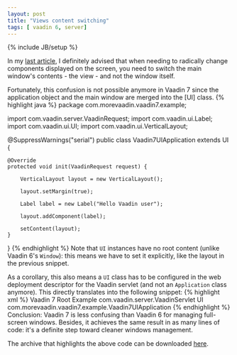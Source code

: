 ```yaml
---
layout: post
title: "Views content switching"
tags: [ vaadin 6, server]
---
```

{% include JB/setup %}

In my [last article](/content/use-views-not-windows), I definitely advised that when needing to radically change components displayed on the screen, you need to switch the main window's contents - the view - and not the window itself.

Fortunately, this confusion is not possible anymore in Vaadin 7 since the application object and the main window are merged into the [UI] class.
{% highlight java %}
package com.morevaadin.vaadin7.example;
 
import com.vaadin.server.VaadinRequest;
import com.vaadin.ui.Label;
import com.vaadin.ui.UI;
import com.vaadin.ui.VerticalLayout;
 
@SuppressWarnings("serial")
public class Vaadin7UIApplication extends UI {
 
    @Override
    protected void init(VaadinRequest request) {
 
        VerticalLayout layout = new VerticalLayout();
 
        layout.setMargin(true);
 
        Label label = new Label("Hello Vaadin user");
 
        layout.addComponent(label);
 
        setContent(layout);
    }
}
{% endhighlight %}
Note that `UI` instances have no root content (unlike Vaadin 6's `Window`): this means we have to set it explicitly, like the layout in the previous snippet.

As a corollary, this also means a `UI` class has to be configured in the web deployment descriptor for the Vaadin servlet (and not an `Application` class anymore). This directly translates into the following snippet:
{% highlight xml %}
<servlet>
    <servlet-name>Vaadin 7 Root Example</servlet-name>
    <servlet-class>com.vaadin.server.VaadinServlet</servlet-class>
    <init-param>
        <param-name>UI</param-name>
        <param-value>com.morevaadin.vaadin7.example.Vaadin7UIApplication</param-value>
    </init-param>
</servlet>
{% endhighlight %}
Conclusion: Vaadin 7 is less confusing than Vaadin 6 for managing full-screen windows. Besides, it achieves the same result in as many lines of code: it's a definite step toward cleaner windows management.

The archive that highlights the above code can be downloaded [here](http://morevaadin.com/sites/default/files/articles/windows-switching-vaadin-7/vaadin-7-example.zip).
